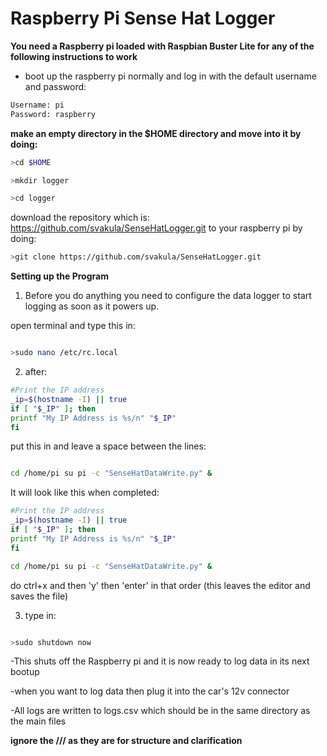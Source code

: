 # Raspberry Pi Sense Hat Logger
**You need a Raspberry pi loaded with Raspbian Buster Lite for any of the following instructions to work**

  

- boot up the raspberry pi normally and log in with the default username and password:

```sh
Username: pi
Password: raspberry
```

**make an empty directory in the $HOME directory and move into it by doing:**

```sh
>cd $HOME

>mkdir logger

>cd logger
```
   

download the repository which is: https://github.com/svakula/SenseHatLogger.git to your raspberry pi by doing:

  
```sh
>git clone https://github.com/svakula/SenseHatLogger.git
```

**Setting up the Program**

1. Before you do anything you need to configure the data logger to start logging as soon as it powers up.

open terminal and type this in:

  
```sh

>sudo nano /etc/rc.local

```

  


2. after:

  ```sh
#Print the IP address
_ip=$(hostname -I) || true
if [ "$_IP" ]; then
printf "My IP Address is %s/n" "$_IP"
fi
```

put this in and leave a space between the lines:

```sh

cd /home/pi su pi -c "SenseHatDataWrite.py" &

```
It will look like this when completed:
```sh
#Print the IP address
_ip=$(hostname -I) || true
if [ "$_IP" ]; then
printf "My IP Address is %s/n" "$_IP"
fi

cd /home/pi su pi -c "SenseHatDataWrite.py" &
```

  do ctrl+x and then 'y' then 'enter' in that order (this leaves the editor and saves the file)

 
3. type in:

 
```sh

>sudo shutdown now

```
-This shuts off the Raspberry pi and it is now ready to log data in its next bootup
  

-when you want to log data then plug it into the car's 12v connector

  
  

-All logs are written to logs.csv which should be in the same directory as the main files

  

**ignore the /// as they are for structure and clarification**
